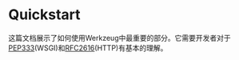 # Quickstart

这篇文档展示了如何使用Werkzeug中最重要的部分。它需要开发者对于[PEP333](https://www.python.org/dev/peps/pep-0333)(WSGI)和[RFC2616](https://tools.ietf.org/html/rfc2616.html)(HTTP)有基本的理解。


